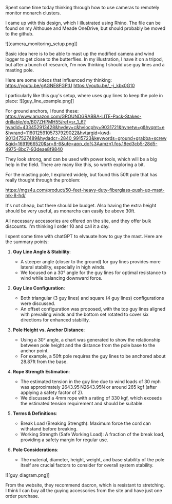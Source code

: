 
Spent some time today thinking through how to use cameras to remotely monitor monarch clusters. 

I came up with this design, which I illustrated using Rhino. The file can be found on my Althouse and Meade OneDrive, but should probably be moved to the github. 

![[camera_monitoring_setup.png]]

Basic idea here is to be able to mast up the modified camera and wind logger to get close to the butterflies. In my illustration, I have it on a tripod, but after a bunch of research, I'm now thinking I should use guy lines and a masting pole. 

Here are some videos that influenced my thinking:
https://youtu.be/gAGNE8FGFtU
https://youtu.be/_-j_kbx0G10

I particularly like this guy's setup, where uses guy lines to keep the pole in place:
![[guy_line_example.png]]

For ground anchors, I found these:
https://www.amazon.com/GROUNDGRABBA-LITE-Pack-Stakes-drillable/dp/B07ZHPMH55/ref=sr_1_6?hvadid=433452913428&hvdev=c&hvlocphy=9031721&hvnetw=g&hvqmt=e&hvrand=11601259105737929022&hvtargid=kwd-901347527489&hydadcr=2840_9915723&keywords=ground+grabba+screw&qid=1691966520&sr=8-6&ufe=app_do%3Aamzn1.fos.18ed3cb5-28d5-4975-8bc7-93deae8f9840

They look strong, and can be used with power tools, which will be a big help in the field. There are many like this, so worth exploring a bit. 

For the masting pole, I explored widely, but found this 50ft pole that has really thought through the problem:

 https://mgs4u.com/product/50-feet-heavy-duty-fiberglass-push-up-mast-mk-8-hd/

It's not cheap, but there should be budget. Also having the extra height should be very useful, as monarchs can easily be above 30ft. 

All necessary accessories are offered on the site, and they offer bulk discounts. I'm thinking I order 10 and call it a day. 

I spent some time with chatGPT to elvauate how to guy the mast. Here are the summary points:
1. **Guy Line Angle & Stability**:
    
    - A steeper angle (closer to the ground) for guy lines provides more lateral stability, especially in high winds.
    - We focused on a 30° angle for the guy lines for optimal resistance to wind while balancing downward force.
2. **Guy Line Configuration**:
    
    - Both triangular (3 guy lines) and square (4 guy lines) configurations were discussed.
    - An offset configuration was proposed, with the top guy lines aligned with prevailing winds and the bottom set rotated to cover six directions for enhanced stability.
3. **Pole Height vs. Anchor Distance**:
    
    - Using a 30° angle, a chart was generated to show the relationship between pole height and the distance from the pole base to the anchor point.
    - For example, a 50ft pole requires the guy lines to be anchored about 28.87ft from the base.
4. **Rope Strength Estimation**:
    
    - The estimated tension in the guy line due to wind loads of 30 mph was approximately 2643.95 N2643.95N or around 265 kgf (after applying a safety factor of 2).
    - We discussed a 4mm rope with a rating of 330 kgf, which exceeds the estimated tension requirement and should be suitable.
5. **Terms & Definitions**:
    
    - Break Load (Breaking Strength): Maximum force the cord can withstand before breaking.
    - Working Strength (Safe Working Load): A fraction of the break load, providing a safety margin for regular use.
6. **Pole Considerations**:
    
    - The material, diameter, height, weight, and base stability of the pole itself are crucial factors to consider for overall system stability.

![[guy_diagram.png]]

From the website, they recommend dacron, which is resistant to stretching. I think I can buy all the guying accessories from the site and have just one order purchase. 